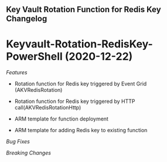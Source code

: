 ## Key Vault Rotation Function for Redis Key Changelog

<a name="keyvault-rotation-storageaccountkey-powershell"></a>

# Keyvault-Rotation-RedisKey-PowerShell (2020-12-22)

*Features*

* Rotation function for Redis key triggered by Event Grid (AKVRedisRotation)

* Rotation function for Redis key triggered by HTTP call(AKVRedisRotationHttp)

* ARM template for function deployment

* ARM template for adding Redis key to existing function

*Bug Fixes*

*Breaking Changes*
